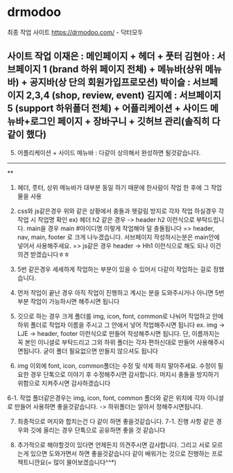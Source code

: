 # drmodoo
최종 작업 사이트
﻿https://drmodoo.com/  - 닥터모두

사이트 작업
이재은 : 메인페이지 + 헤더 + 풋터
김현아 : 서브페이지 1 (brand 하위 페이지 전체) + 메뉴바(상위 메뉴바) + 공지바(상
단의 회원가입프로모션)
박이슬 : 서브페이지 2,3,4 (shop, review, event)
김지예 : 서브페이지 5 (support 하위폴더 전체) + 어플리케이션 + 사이드 메뉴바+로그인 페이지 + 장바구니 + 깃허브 관리(솔직히 다같이 했다) 
--------------------------

5. 어플리케이션 + 사이드 메뉴바 : 다같이 상의해서 완성하면 될것같습니다.


------------------------------------------------------------------------------

**

1. 헤더, 풋터, 상위 메뉴바가 대부분 동일 하기 때문에 한사람이 작업 한 후에 그 작업물을 사용

2. css와 js같은경우 위와 같은 상황에서 충돌과 헷갈림 방지로 각자 작업 하실경우 각 작업 시 작업명 확인
ex) 헤더 h2 같은 경우 -> header h2 이런식으로 부탁드립니다. main을 경우 main #아이디명 이렇게 작업해야 덜 충돌됩니다
=> header, nav, main, footer 로 크게 나누겠습니다. 서브페이지 작성하시는분은 main안에 넣어서 사용해주세요.
=> js같은 경우 header -> Hh1 이런식으로 해도 되나 이건 의견 받겠습니다ㅎㅎ

3. 5번 같은경우 세세하게 작업하는 부분이 있을 수 있어서 다같이 작업하는 걸로 정했습니다. 

4. 먼저 작업이 끝난 경우 아직 작업이 진행하고 계시는 분을 도와주시거나 아니면 5번부분 작업이 가능하시면 해주시면 됩니다

5. 깃으로 하는 경우 크게 폴더를 img, icon, font, common로 나눠어 작업하고 안에 하위 폴더로 작업자 이름을 주시고 그 안에서 넣어 작업해주시면 됩니다
ex. img -> LJE -> header, footer 이런식으로 만들어 작성해주시면 됩니다. 단, 이름까지는 꼭 본인 이니셜로 부탁드리고 그외 하위 폴더는 각자 편하신대로 만들어 사용해주시면됩니다. 굳이 폴더 필요없으면 만들지 않으셔도 됩니다

6. img 이외에 font, icon, common폴더는 수정 및 삭제 하지 말아주세요. 수정이 필요한 경우 단톡으로 이야기 후 수정해주시면 감사합니다.  머지시 충돌을 방지하기 위함으로 지켜주시면 감사하겠습니다

6-1. 작업 폴더같은경우는 img, icon, font, common 폴더와 같은 위치에 각자 이니셜로 만들어 사용하면 좋을것같습니다.
-> 하위폴더는 알아서 정해주시면됩니다.

7. 최종적으로 머지와 합치는건 다 같이 하면 좋을것같습니다. 
7-1. 진행 사항 같은 경우와 깃에 올리는 경우 단톡으로 공유하면 좋을 것 같습니다

8. 추가적으로 해야할것이 있다면 언제든지 의견주시면 감사합니다. 그리고 서로 모르는게 있으면 도와가면서 하면 좋을것같습니다 같이 배워가는 것으로 진행하는 프로젝트니깐요(= 많이 물어보겠습니다^^*)
